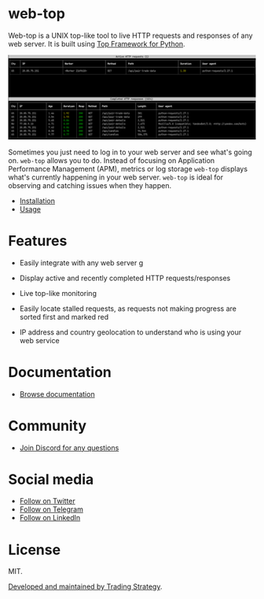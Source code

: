 web-top
=======

Web-top is a UNIX top-like tool to live HTTP requests and responses of any web server.
It is built using [Top Framework for Python](https://github.com/tradingstrategy-ai/top-framework).

![screenshot](https://raw.githubusercontent.com/tradingstrategy-ai/top-framework/master/docs/source/web-top/screenshot2.png)

Sometimes you just need to log in to your web server and see what's going on.
`web-top` allows you to do. Instead of focusing on Application Performance Management (APM),
metrics or log storage `web-top` displays what's currently happening in your web server.
`web-top` is ideal for observing and catching issues when they happen.


- [Installation](https://top-framework.readthedocs.io/en/latest/web-top/installation.html)
- [Usage](https://top-framework.readthedocs.io/en/latest/web-top/usage.html)

# Features

- Easily integrate with any web server
g
- Display active and recently completed HTTP requests/responses

- Live top-like monitoring

- Easily locate stalled requests, as requests not making progress
  are sorted first and marked red

- IP address and country geolocation to understand who is using your web
  service


# Documentation

- [Browse documentation](https://top-framework.readthedocs.io/en/latest/web-top/index.html)

# Community 

- [Join Discord for any questions](https://tradingstrategy.ai/community)

# Social media

- [Follow on Twitter](https://twitter.com/TradingProtocol)
- [Follow on Telegram](https://t.me/trading_protocol)
- [Follow on LinkedIn](https://www.linkedin.com/company/trading-strategy/)

# License

MIT.

[Developed and maintained by Trading Strategy](https://tradingstrategy.ai).
